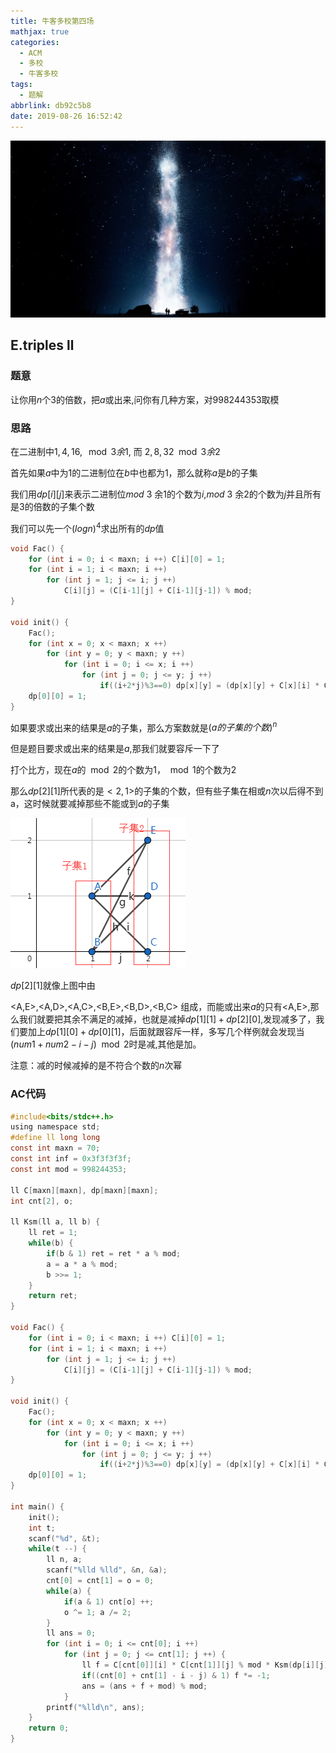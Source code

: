 ```yaml
---
title: 牛客多校第四场
mathjax: true
categories:
  - ACM
  - 多校
  - 牛客多校
tags:
  - 题解
abbrlink: db92c5b8
date: 2019-08-26 16:52:42
---
```


![header](牛客多校第四场/header.jpg)

<!-- less -->

## E.triples ll

### 题意

让你用$n$个3的倍数，把$a$或出来,问你有几种方案，对998244353取模

### 思路

在二进制中$1,4,16,\mod 3余1$, 而 $2,8,32 \mod 3余2$ 

首先如果$a$中为$1$的二进制位在$b$中也都为$1$，那么就称$a$是$b$的子集

我们用$dp[i][j]$来表示二进制位$mod$ $3$ 余$1$的个数为$i$,$mod$ $3$ 余$2$的个数为$j$并且所有是3的倍数的子集个数

我们可以先一个$(logn)^4$求出所有的$dp$值

```c
void Fac() {
    for (int i = 0; i < maxn; i ++) C[i][0] = 1;
    for (int i = 1; i < maxn; i ++) 
        for (int j = 1; j <= i; j ++) 
            C[i][j] = (C[i-1][j] + C[i-1][j-1]) % mod;
}

void init() {
    Fac();
    for (int x = 0; x < maxn; x ++) 
        for (int y = 0; y < maxn; y ++) 
            for (int i = 0; i <= x; i ++)
                for (int j = 0; j <= y; j ++) 
                    if((i+2*j)%3==0) dp[x][y] = (dp[x][y] + C[x][i] * C[y][j] % mod) % mod;
    dp[0][0] = 1;
}
```



如果要求或出来的结果是$a$的子集，那么方案数就是$(a的子集的个数)^n$

但是题目要求或出来的结果是$a$,那我们就要容斥一下了

打个比方，现在$a$的$\mod2$的个数为$1$，$\mod1$的个数为$2$

那么$dp[2][1]$所代表的是$<2,1>$的子集的个数，但有些子集在相或$n$次以后得不到a，这时候就要减掉那些不能或到$a$的子集 

![img1](牛客多校第四场/img1.png)

$dp[2][1]$就像上图中由

 <A,E>,​<A,D>,<A,C>,<B,E>,<B,D>,<B,C> 组成，而能或出来$a$的只有<A,E>,那么我们就要把其余不满足的减掉，也就是减掉$dp[1][1]+dp[2][0]$,发现减多了，我们要加上$dp[1][0]+dp[0][1]$，后面就跟容斥一样，多写几个样例就会发现当$(num1+num2-i-j)\mod2$时是减,其他是加。

注意：减的时候减掉的是不符合个数的$n$次幂

### AC代码

```c
#include<bits/stdc++.h>
using namespace std;
#define ll long long
const int maxn = 70;
const int inf = 0x3f3f3f3f;
const int mod = 998244353;

ll C[maxn][maxn], dp[maxn][maxn];
int cnt[2], o;

ll Ksm(ll a, ll b) {
    ll ret = 1;
    while(b) {
        if(b & 1) ret = ret * a % mod;
        a = a * a % mod;
        b >>= 1;
    }
    return ret;
}

void Fac() {
    for (int i = 0; i < maxn; i ++) C[i][0] = 1;
    for (int i = 1; i < maxn; i ++) 
        for (int j = 1; j <= i; j ++) 
            C[i][j] = (C[i-1][j] + C[i-1][j-1]) % mod;
}

void init() {
    Fac();
    for (int x = 0; x < maxn; x ++) 
        for (int y = 0; y < maxn; y ++) 
            for (int i = 0; i <= x; i ++)
                for (int j = 0; j <= y; j ++) 
                    if((i+2*j)%3==0) dp[x][y] = (dp[x][y] + C[x][i] * C[y][j] % mod) % mod;
    dp[0][0] = 1;
}

int main() {
    init();
    int t;
    scanf("%d", &t);
    while(t --) {
        ll n, a;
        scanf("%lld %lld", &n, &a);
        cnt[0] = cnt[1] = o = 0;
        while(a) {
            if(a & 1) cnt[o] ++;
            o ^= 1; a /= 2;
        }
        ll ans = 0;
        for (int i = 0; i <= cnt[0]; i ++) 
            for (int j = 0; j <= cnt[1]; j ++) {
                ll f = C[cnt[0]][i] * C[cnt[1]][j] % mod * Ksm(dp[i][j], n) % mod;
                if((cnt[0] + cnt[1] - i - j) & 1) f *= -1;
                ans = (ans + f + mod) % mod; 
            }        
        printf("%lld\n", ans);
    }
    return 0;
}
```

